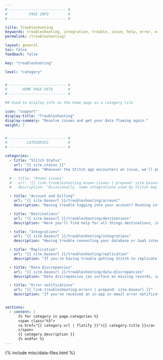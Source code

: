 ```yaml
---
# -------------------------- #
#          PAGE INFO         #
# -------------------------- #

title: Troubleshooting
keywords: troubleshooting, integration, trouble, issue, help, error, errors
permalink: /troubleshooting/

layout: general
toc: false
feedback: false

key: "troubleshooting"

level: "category"


# -------------------------- #
#       HOME PAGE DATA       #
# -------------------------- #

## Used to display info on the home page as a category tile

icon: "support"
display-title: "Troubleshooting"
display-summary: "Resolve issues and get your data flowing again."
weight: 7


# -------------------------- #
#         CATEGORIES         #
# -------------------------- #

categories:
  - title: "Stitch Status"
    url: "{{ site.status }}"
    description: "Whenever the Stitch app encounters an issue, we'll post an update about it on our Status Page. We recommend checking our status first if you encounter problems in the app."

  # - title: "Known issues"
  #   url: "{{ link.troubleshooting.known-issues | prepend: site.baseurl }}"
  #   description: "Occasionally, some integrations used by Stitch may encounter bugs or other issues. Whenever we've identified a third-party issue - meaning on the integration provider's end - we'll post an update here. Additionally, we'll also update any issues that have been resolved."

  - title: "Account and billing"
    url: "{{ site.baseurl }}/troubleshooting/account"
    description: "Having trouble logging into your account? Running into payment processing issues? Resources for all things account and billing related can be found here."

  - title: "Destinations"
    url: "{{ site.baseurl }}/troubleshooting/destinations"
    description: "Here you'll find help for all things destinations, including troublesome connection issues with destinations and fixes for data loading errors."

  - title: "Integrations"
    url: "{{ site.baseurl }}/troubleshooting/integrations"
    description: "Having trouble connecting your database or SaaS integration? Investigating a data discrepancy? Here you'll find resources for some of the most common causes of connection troubles and data discrepancies related to integrations."

  - title: "Replication"
    url: "{{ site.baseurl }}/troubleshooting/replication"
    description: "If you're having trouble getting Stitch to replicate or load some of your data, this is where you'll find the resources to pinpoint and resolve the issue."

  - title: "Data discrepancies"
    url: "{{ site.baseurl }}/troubleshooting/data-discrepancies"
    description: "Data discrepancies can surface as missing records, incorrect values, or fields not being correctly typed. If something in your data warehouse doesn't look quite right, these resources will help you get to the root of the problem."

  - title: "Error notifications"
    url: "{{ link.troubleshooting.errors | prepend: site.baseurl }}"
    description: "If you've received an in-app or email error notification, here's where you'll find the resources you need to get things back on track."


sections:
  - content: |
      {% for category in page.categories %}
      <span class="h3">
      <a href="{{ category.url | flatify }}">{{ category.title }}</a>
      </span>
      {{ category.description }}
      {% endfor %}
---
```

{% include misc/data-files.html %}